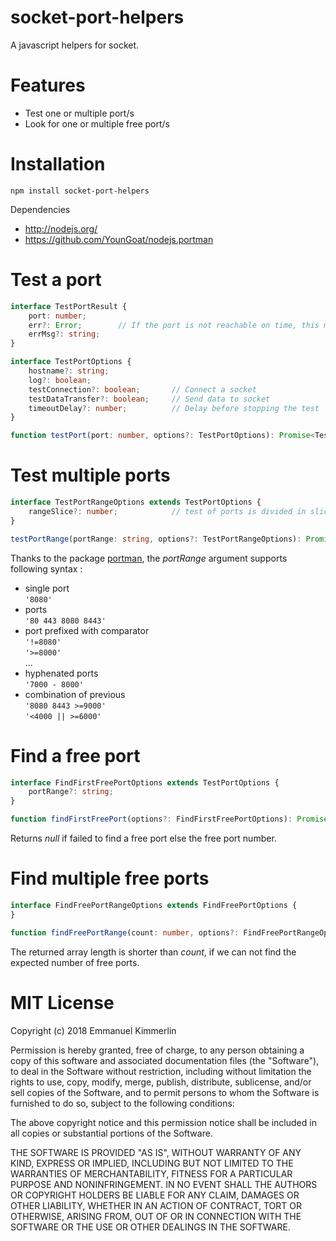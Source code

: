 # socket-port-helpers
A javascript helpers for socket.

# Features
* Test one or multiple port/s
* Look for one or multiple free port/s

# Installation
```Batchfile
npm install socket-port-helpers
```

Dependencies
* http://nodejs.org/
* https://github.com/YounGoat/nodejs.portman

# Test a port

```ts
interface TestPortResult {
    port: number;
    err?: Error;        // If the port is not reachable on time, this member contains the error
    errMsg?: string;
}

interface TestPortOptions {
    hostname?: string;
    log?: boolean;
    testConnection?: boolean;       // Connect a socket
    testDataTransfer?: boolean;     // Send data to socket
    timeoutDelay?: number;          // Delay before stopping the test
}

function testPort(port: number, options?: TestPortOptions): Promise<TestPortResult>;
```

# Test multiple ports

```ts
interface TestPortRangeOptions extends TestPortOptions {
    rangeSlice?: number;            // test of ports is divided in slice
}

testPortRange(portRange: string, options?: TestPortRangeOptions): Promise<TestRangeResult[];
```

Thanks to the package [portman](https://github.com/YounGoat/nodejs.portman#portmanportrange "portman"), the *portRange* argument supports following syntax :
*   single port  
    `'8080'`
*   ports  
    `'80 443 8080 8443'`
*   port prefixed with comparator  
    `'!=8080'`  
    `'>=8000'`  
    ...  
*   hyphenated ports  
    `'7000 - 8000'`
*   combination of previous  
    `'8080 8443 >=9000'`  
    `'<4000 || >=6000'`  


# Find a free port

```ts
interface FindFirstFreePortOptions extends TestPortOptions {
    portRange?: string;
}

function findFirstFreePort(options?: FindFirstFreePortOptions): Promise<number>;
```
Returns *null* if failed to find a free port else the free port number.

# Find multiple free ports

```ts
interface FindFreePortRangeOptions extends FindFreePortOptions {
}

function findFreePortRange(count: number, options?: FindFreePortRangeOptions): Promise<number[]>;
```
The returned array length is shorter than *count*, if we can not find the expected number of free ports.

# MIT License

Copyright (c) 2018 Emmanuel Kimmerlin

Permission is hereby granted, free of charge, to any person obtaining a copy of this software and associated documentation files (the "Software"), to deal in the Software without restriction, including without limitation the rights to use, copy, modify, merge, publish, distribute, sublicense, and/or sell copies of the Software, and to permit persons to whom the Software is furnished to do so, subject to the following conditions:

The above copyright notice and this permission notice shall be included in all copies or substantial portions of the Software.

THE SOFTWARE IS PROVIDED "AS IS", WITHOUT WARRANTY OF ANY KIND, EXPRESS OR IMPLIED, INCLUDING BUT NOT LIMITED TO THE WARRANTIES OF MERCHANTABILITY, FITNESS FOR A PARTICULAR PURPOSE AND NONINFRINGEMENT. IN NO EVENT SHALL THE AUTHORS OR COPYRIGHT HOLDERS BE LIABLE FOR ANY CLAIM, DAMAGES OR OTHER LIABILITY, WHETHER IN AN ACTION OF CONTRACT, TORT OR OTHERWISE, ARISING FROM, OUT OF OR IN CONNECTION WITH THE SOFTWARE OR THE USE OR OTHER DEALINGS IN THE SOFTWARE.